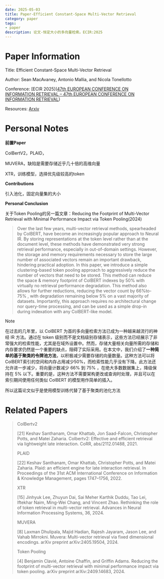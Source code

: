 ```yaml
---
date: 2025-05-03
title: Paper-Efficient Constant-Space Multi-Vector Retrieval
category: paper
tags:
- paper
description: 论文-恒定大小的多向量检索。ECIR:2025
---
```


# Paper Information

Title: Efficient Constant-Space Multi-Vector Retrieval

Author: Sean MacAvaney, Antonio Mallia, and Nicola Tonellotto

Conference: [ECIR 2025]([47th EUROPEAN CONFERENCE ON INFORMATION RETRIEVAL – 47th EUROPEAN CONFERENCE ON INFORMATION RETRIEVAL](https://ecir2025.eu/))

Resources: [Arxiv](https://arxiv.org/abs/2504.01818)

# Personal Notes

**前置Paper**

ColBertV2，PLAID，

MUVERA，缺陷是需要存储近乎几十倍的高维向量

XTR，训练模型，选择优先级较高的token

**Contributions**

引入池化，固定向量集的大小

**Personal Conclusion**

关于Token Pooling的另一篇文章：Reducing the Footprint of Multi-Vector Retrieval with Minimal Performance Impact via Token Pooling(2024)

> Over the last few years, multi-vector retrieval methods, spearheaded by ColBERT, have become an increasingly popular approach to Neural IR. By storing representations at the token level rather than at the document level, these methods have demonstrated very strong retrieval performance, especially in out-of-domain settings. However, the storage and memory requirements necessary to store the large number of associated vectors remain an important drawback, hindering practical adoption. In this paper, we introduce a simple clustering-based token pooling approach to aggressively reduce the number of vectors that need to be stored. This method can reduce the space & memory footprint of ColBERT indexes by 50% with virtually no retrieval performance degradation. This method also allows for further reductions, reducing the vector count by 66%to-75% , with degradation remaining below 5% on a vast majority of datasets. Importantly, this approach requires no architectural change nor query-time processing, and can be used as a simple drop-in during indexation with any ColBERT-like model.

> [!NOTE]
>
> 在过去的几年里，以 ColBERT 为首的多向量检索方法已成为一种越来越流行的神经 IR 方法。通过在 token 级别而不是文档级别存储表示，这些方法已经展示了非常强大的检索性能，尤其是在域外设置中。然而，存储大量相关向量所需的存储和内存要求仍然是一个重要的缺点，阻碍了实际采用。在本文中，我们介绍了**一种简单的基于聚类的令牌池方法**，以积极减少需要存储的向量数量。这种方法可以将ColBERT索引的空间和内存占用减少50%，而检索性能几乎没有下降。此方法还允许进一步减少，将向量计数减少 66% 到 75% ，在绝大多数数据集上，降级保持在 5% 以下。重要的是，这种方法不需要架构更改或查询时处理，并且可以在索引期间使用任何类似 ColBERT 的模型用作简单的插入。

所以这篇论文似乎是使用模型训练代替了基于聚类的池化方法



# Related Papers

>ColBertv2
>
>[21] Keshav Santhanam, Omar Khattab, Jon Saad-Falcon, Christopher  Potts, and Matei Zaharia. Colbertv2: Effective and efficient retrieval  via lightweight late interaction. CoRR, abs/2112.01488, 2021.
>
>PLAID
>
>[22] Keshav Santhanam, Omar Khattab, Christopher Potts, and Matei  Zaharia. Plaid: an efficient engine for late interaction retrieval. In  Proceedings of the 31st ACM International Conference on Information  & Knowledge Management, pages 1747–1756, 2022.
>
>XTR
>
>[15] Jinhyuk Lee, Zhuyun Dai, Sai Meher Karthik Duddu, Tao Lei,  Iftekhar Naim, Ming-Wei Chang, and Vincent Zhao. Rethinking the role of  token retrieval in multi-vector retrieval. Advances in Neural  Information Processing Systems, 36, 2024.
>
>MUVERA
>
>[8] Laxman Dhulipala, Majid Hadian, Rajesh Jayaram, Jason Lee, and Vahab Mirrokni. Muvera: Multi-vector retrieval via fixed dimensional  encodings. arXiv preprint arXiv:2405.19504, 2024.
>
>Token Pooling
>
>[4] Benjamin Clavié, Antoine Chaffin, and Griffin Adams. Reducing the footprint of multi-vector retrieval with minimal performance impact via token pooling. arXiv preprint arXiv:2409.14683, 2024.